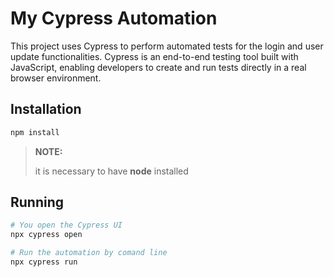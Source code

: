 # My Cypress Automation

This project uses Cypress to perform automated tests for the login and user update functionalities. Cypress is an end-to-end testing tool built with JavaScript, enabling developers to create and run tests directly in a real browser environment.

## Installation
```bash
npm install
```

> **NOTE:**
>
> it is necessary to have **node** installed

## Running
```bash
# You open the Cypress UI
npx cypress open

# Run the automation by comand line
npx cypress run
```
